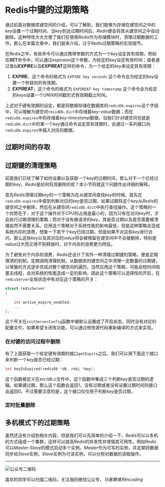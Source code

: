 # Redis中键的过期策略

通过前面对数据库键空间的介绍，可以了解到，我们能够为存储在键空间之中的*key*设置一个过期时间，当*key*到达过期时间后，*Redis*便会将其从键空间之中自动删除。这种特性大大方便了我们在使用*Redis*作为存储模块时，清理过期数据的工作。那么在本篇文章中，我们就来介绍，过于*Redis*过期策略的实现细节。

在*Redis*之中，有些命令可以通过携带参数的方式为一个*key*设定其有效期，例如在**SET**命令中，可以通过*expiraion*这个参数，为给定的*key*设定有效时间；或者通过类似**EXPIRE**以及**EXPIREAT**这样的命令，为一个给定的*key*来设定其有效期：
1. **EXPIRE**，这个命令的格式为
    `EXPIRE key seconds`
    这个命令会为给定的*key*设置一个秒级别的有效期。
2. **EXPIREAT**，这个命令的格式为
    `EXPIREAT key timestamp`
    这个命令会为给定的*key*s设置一个UNIX时间戳形式有效期截止时间。

上述对于键有效期的设定，都是将数据存储在数据库的`redisDb.expires`这个字段中，可以理解为键空间`residDb.dict`中存储着*key-value*数据；而在`redisDb.expires`中则存储着*key-timestamp*数据。当我们针对键空间也就是`redisDb.dict`中的某一个*key*通过命令设定其有效期时，会通过一系列接口向`redisDb.expires`中插入对应的数据。

## 过期时间的存取

## 过期键的清理策略
前面我们已经了解了如何设置以及获取一个*key*的过期时间，那么对于一个已经过期的*key*，*Redis*是如何将其删除的呢？本小节将就这个问题作出详细的解释。

首先*Redis*清理过期*key*的一个策略为在从键空间查找*key*的时候，首先在`redisDb.expires`中查到判断对应的*key*是否过期，如果过期将这个*key*从*Redis*的键空间之中删除，然后在从键空间`redisDb.dict`中执行查找操作。这个策略的一个优势在于，对于这个操作对于CPU的占用是最小的，因为只有在访问*key*时，才会执行过期清理的策略；而对于没有被请求的*key*，其是否过期以及是否需要被清理自然不需要关系。应用这个策略对于系统性能的影响最低，但是这种策略会造成系统内存的浪费，想象一下若干个*key*已经过期，但是如果不对这些*key*进行访问，那么这些*key*以及其对应的*value*将会被残留在键空间中不会被删除，特别是*value*过大而又得不到释放时，对于内存的浪费更为明显。

为了避免对于内存的浪费，*Redis*还设计了另外一种清理过期键的策略，便是定期理清的机制，定期调用清理机制，从数据库的键空间之中清理一定数量的过期键，以增量的方式逐步完成对整个键空间的遍历。当然应用这个策略，可能会短时间阻塞主线程，会对系统的性能造成一定的影响，因此这个策略可以选择性的开启，在`redisServer`全局状态中有对应这个策略的开关：
```c
struct redisServer
{
    ...
    int active_expire_enabled;
    ...
};
```
这个开关在`initServerConfig`函数中被默认设置成了开启状态，同时没有对应的配置文件，如果希望关闭改功能，可以通过修改源代码重新编译的方式来实现。

### 在对键的访问过程中删除
有了上面获取一个给定键有效期的接口`getExpire`之后，我们可以用下面这个接口来判断一个*key*是否已经过期：
```c
int keyIsExpired(redisDb *db, robj *key);
```
这个函数被定义在*src/db.c*文件中，这个函数中集成三个判断*key*是否过期的逻辑。如果键过期，那么这个函数会返回1，没有过期或者没有设置过期时间则接口会返回0。不过需要注意的是，这个接口仅仅用于判断*key*是否过期，
### 定时批量删除

## 多机模式下的过期策略
虽然还没有介绍到相关内容，但是我们可以先简单的介绍一下，*Redis*可以以多机的方式组成一个集群，这样可以提高*Redis*的并发性并增强其可用性。例如*Redis*可以*Master-Slave*的模式启动多个实例，*Master*作为可写的实例，并定期将数据同步给*Slave*实例，*Slave*实例为可读实例，可以分担对数据的读取操作。

***
![公众号二维码](https://machiavelli-1301806039.cos.ap-beijing.myqcloud.com/qrcode_for_gh_836beef2355a_344.jpg)

喜欢的同学可以扫描二维码，关注我的微信公众号，*马基雅维利incoding*